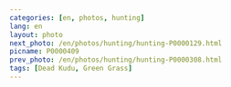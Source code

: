 ```yaml
---
categories: [en, photos, hunting]
lang: en
layout: photo
next_photo: /en/photos/hunting/hunting-P0000129.html
picname: P0000409
prev_photo: /en/photos/hunting/hunting-P0000308.html
tags: [Dead Kudu, Green Grass]
---
```

